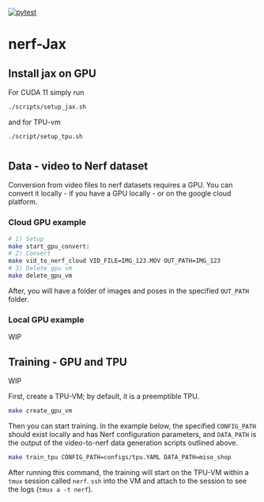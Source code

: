 [![pytest](https://github.com/higgsboost/nerf-jax/actions/workflows/pytest.yml/badge.svg)](https://github.com/higgsboost/nerf-jax/actions/workflows/pytest.yml)

# nerf-Jax                  

## Install jax on GPU

For CUDA 11 simply run

```bash
./scripts/setup_jax.sh
```

and for TPU-vm

```bash
./script/setup_tpu.sh
```

# 

## Data - video to Nerf dataset

Conversion from video files to nerf datasets requires a GPU. You can convert it locally - if you have a GPU locally - or on the google cloud platform.


### Cloud GPU example

```bash
# 1) Setup
make start_gpu_convert:
# 2) Convert 
make vid_to_nerf_cloud VID_FILE=IMG_123.MOV OUT_PATH=IMG_123
# 3) Delete gpu vm 
make delete_gpu_vm
```
After, you will have a folder of images and poses in the specified `OUT_PATH` folder.

### Local GPU example
WIP


## Training - GPU and TPU
WIP

First, create a TPU-VM; by default, it is a preemptible TPU.

```bash
make create_gpu_vm
```

Then you can start training. In the example below, the specified `CONFIG_PATH` should exist locally and has Nerf configuration parameters, and `DATA_PATH` is the output of the video-to-nerf data generation scripts outlined above.

```bash
make train_tpu CONFIG_PATH=configs/tpu.YAML DATA_PATH=miso_shop
```

After running this command, the training will start on the TPU-VM within a `tmux` session called `nerf`. `ssh` into the VM and attach to the session to see the logs (`tmux a -t nerf`).
